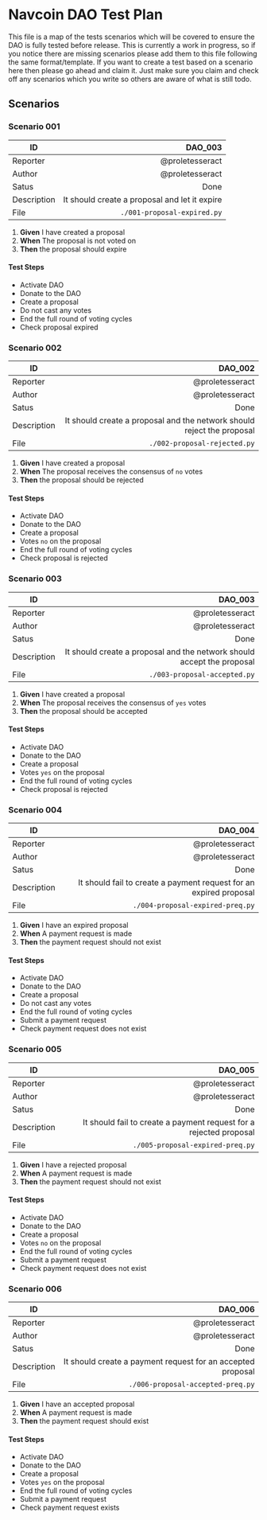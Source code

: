 # Navcoin DAO Test Plan

This file is a map of the tests scenarios which will be covered to ensure the DAO is fully tested before release. This is currently a work in progress, so if you notice there are missing scenarios please add them to this file following the same format/template. If you want to create a test based on a scenario here then please go ahead and claim it. Just make sure you claim and check off any scenarios which you write so others are aware of what is still todo.

## Scenarios

### Scenario 001

| ID          |  DAO_003 |
| ----------- | -----: |
| Reporter    | @proletesseract |
| Author      | @proletesseract |
| Satus       | Done |
| Description | It should create a proposal and let it expire |
| File        | `./001-proposal-expired.py`

1. **Given** I have created a proposal
2. **When** The proposal is not voted on
3. **Then** the proposal should expire

#### Test Steps
- Activate DAO
- Donate to the DAO
- Create a proposal
- Do not cast any votes
- End the full round of voting cycles
- Check proposal expired

### Scenario 002

| ID          |  DAO_002 |
| ----------- | -----: |
| Reporter    | @proletesseract |
| Author      | @proletesseract |
| Satus       | Done |
| Description | It should create a proposal and the network should reject the proposal |
| File        | `./002-proposal-rejected.py`

1. **Given** I have created a proposal
2. **When** The proposal receives the consensus of `no` votes
3. **Then** the proposal should be rejected

#### Test Steps
- Activate DAO
- Donate to the DAO
- Create a proposal
- Votes `no` on the proposal
- End the full round of voting cycles
- Check proposal is rejected

### Scenario 003

| ID          |  DAO_003 |
| ----------- | -----: |
| Reporter    | @proletesseract |
| Author      | @proletesseract |
| Satus       | Done |
| Description | It should create a proposal and the network should accept the proposal |
| File        | `./003-proposal-accepted.py`

1. **Given** I have created a proposal
2. **When** The proposal receives the consensus of `yes` votes
3. **Then** the proposal should be accepted

#### Test Steps
- Activate DAO
- Donate to the DAO
- Create a proposal
- Votes `yes` on the proposal
- End the full round of voting cycles
- Check proposal is rejected

### Scenario 004

| ID          |  DAO_004 |
| ----------- | -----: |
| Reporter    | @proletesseract |
| Author      | @proletesseract |
| Satus       | Done |
| Description | It should fail to create a payment request for an expired proposal |
| File        | `./004-proposal-expired-preq.py`

1. **Given** I have an expired proposal
2. **When** A payment request is made
3. **Then** the payment request should not exist

#### Test Steps
- Activate DAO
- Donate to the DAO
- Create a proposal
- Do not cast any votes
- End the full round of voting cycles
- Submit a payment request
- Check payment request does not exist

### Scenario 005

| ID          |  DAO_005 |
| ----------- | -----: |
| Reporter    | @proletesseract |
| Author      | @proletesseract |
| Satus       | Done |
| Description | It should fail to create a payment request for a rejected proposal |
| File        | `./005-proposal-expired-preq.py`

1. **Given** I have a rejected proposal
2. **When** A payment request is made
3. **Then** the payment request should not exist

#### Test Steps
- Activate DAO
- Donate to the DAO
- Create a proposal
- Votes `no` on the proposal
- End the full round of voting cycles
- Submit a payment request
- Check payment request does not exist

### Scenario 006

| ID          |  DAO_006 |
| ----------- | -----: |
| Reporter    | @proletesseract |
| Author      | @proletesseract |
| Satus       | Done |
| Description | It should create a payment request for an accepted proposal |
| File        | `./006-proposal-accepted-preq.py`

1. **Given** I have an accepted proposal
2. **When** A payment request is made
3. **Then** the payment request should exist

#### Test Steps
- Activate DAO
- Donate to the DAO
- Create a proposal
- Votes `yes` on the proposal
- End the full round of voting cycles
- Submit a payment request
- Check payment request exists
